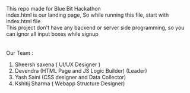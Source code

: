This repo made for Blue Bit Hackathon <br>
index.html is our landing page, So while running this file, start with index.html file <br>
This project don't have any backend or server side programming, so you can ignor all input boxes while signup <br>
<br> <br>
Our Team : <br>
1. Sheersh saxena ( UI/UX Designer ) <br>
2. Devendra (HTML Page and JS Logic Builder) (Leader)<br>
3. Yash Saini (CSS designer and Data Collector) <br>
4. Kshitij Sharma ( Webapp Structure Designer) <br>
